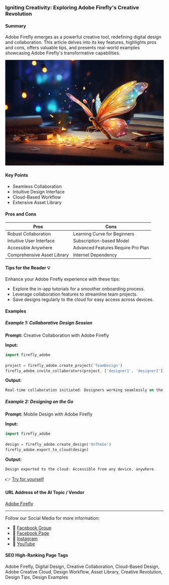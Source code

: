 ### Igniting Creativity: Exploring Adobe Firefly's Creative Revolution

#### Summary
Adobe Firefly emerges as a powerful creative tool, redefining digital design and collaboration. This article delves into its key features, highlights pros and cons, offers valuable tips, and presents real-world examples showcasing Adobe Firefly's transformative capabilities.

<img src="./adobefirefly.webp" alt="Adobe Firefly Image"/>

#### Key Points
- Seamless Collaboration
- Intuitive Design Interface
- Cloud-Based Workflow
- Extensive Asset Library

#### Pros and Cons

| Pros                     | Cons                          |
|--------------------------|-------------------------------|
| Robust Collaboration     | Learning Curve for Beginners   |
| Intuitive User Interface | Subscription-based Model       |
| Accessible Anywhere       | Advanced Features Require Pro Plan |
| Comprehensive Asset Library | Internet Dependency           |

#### Tips for the Reader 💡
Enhance your Adobe Firefly experience with these tips:
- Explore the in-app tutorials for a smoother onboarding process.
- Leverage collaboration features to streamline team projects.
- Save designs regularly to the cloud for easy access across devices.

#### Examples

##### Example 1: Collaborative Design Session
**Prompt:** Creative Collaboration with Adobe Firefly

**Input:**
```dart
import firefly_adobe

project = firefly_adobe.create_project('TeamDesign')
firefly_adobe.invite_collaborators(project, ['designer1', 'designer2'])
```

**Output:**
```dart
Real-time collaboration initiated: Designers working seamlessly on the same project.
```

##### Example 2: Designing on the Go
**Prompt:** Mobile Design with Adobe Firefly

**Input:**
```dart
import firefly_adobe

design = firefly_adobe.create_design('OnTheGo')
firefly_adobe.export_to_cloud(design)
```

**Output:**
```dart
Design exported to the cloud: Accessible from any device, anywhere.
```

👉 <a href="https://firefly.adobe.com/" target="_blank">Try for yourself</a>

#### URL Address of the AI Topic / Vendor
<a href="https://firefly.adobe.com/" target="_blank">Adobe Firefly</a>

---

Follow our Social Media for more information:

- 📘 <a href="https://www.facebook.com/groups/trionxai" target="_blank">Facebook Group</a>
- 📄 <a href="https://www.facebook.com/ai.trionxai" target="_blank">Facebook Page</a>
- 📸 <a href="https://www.instagram.com/trionxai/" target="_blank">Instagram</a>
- 🎥 <a href="https://www.youtube.com/@robotdocs/" target="_blank">YouTube</a>

#### SEO High-Ranking Page Tags
Adobe Firefly, Digital Design, Creative Collaboration, Cloud-Based Design, Adobe Creative Cloud, Design Workflow, Asset Library, Creative Revolution, Design Tips, Design Examples